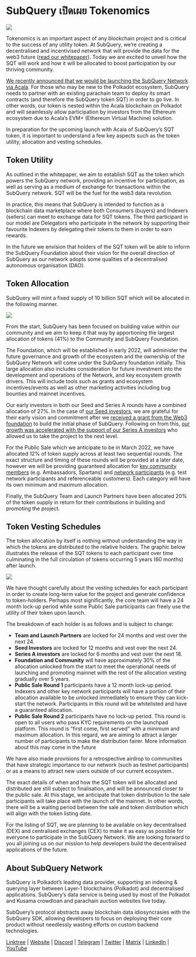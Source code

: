 # SubQuery เปิดเผย Tokenomics

![](https://miro.medium.com/max/1400/1*e42FM0TsNgOM3VacoctOzQ.png)

Tokenomics is an important aspect of any blockchain project and is critical to the success of any utility token. At SubQuery, we’re creating a decentralised and incentivised network that will provide the data for the web3 future ([read our whitepaper](https://static.subquery.network/whitepaper.pdf)). Today we are excited to unveil how the SQT will work and how it will be allocated to boost participation by our thriving community.

[We recently announced that we would be launching the SubQuery Network via Acala](https://subquery.medium.com/the-subquery-network-to-launch-on-acala-decentralising-polkadots-leading-data-indexing-service-8203d686128e). For those who may be new to the Polkadot ecosystem, SubQuery needs to partner with an existing parachain team to deploy its smart contracts (and therefore the SubQuery token SQT) in order to go live. In other words, our token is nested within the Acala blockchain on Polkadot and will seamlessly allow participation by investors from the Ethereum ecosystem due to Acala’s EVM+ (Ethereum Virtual Machine) solution.

In preparation for the upcoming launch with Acala of SubQuery’s SQT token, it is important to understand a few key aspects such as the token utility, allocation and vesting schedules.

## Token Utility

As outlined in the whitepaper, we aim to establish SQT as the token which powers the SubQuery network, providing an incentive for participation, as well as serving as a medium of exchange for transactions within the SubQuery network. SQT will be the fuel for the web3 data revolution.

In practice, this means that SubQuery is intended to function as a blockchain data marketplace where both Consumers (buyers) and Indexers (sellers) can meet to exchange data for SQT tokens. The third participant in our model are Delegators who participate in the network by supporting their favourite Indexers by delegating their tokens to them in order to earn rewards.

In the future we envision that holders of the SQT token will be able to inform the SubQuery Foundation about their vision for the overall direction of SubQuery as our network adopts some qualities of a decentralised autonomous organisation (DAO).

## Token Allocation

SubQuery will mint a fixed supply of 10 billion SQT which will be allocated in the following manner.

![](https://miro.medium.com/max/1400/0*eG2TM3J0NZDaT14m)

From the start, SubQuery has been focused on building value within our community and we aim to keep it that way by apportioning the largest allocation of tokens (41%) to the Community and SubQuery Foundation.

The Foundation, which will be established in early 2022, will administer the future governance and growth of the ecosystem and the ownership of the SubQuery Network will come under the SubQuery foundation initially. This large allocation also includes consideration for future investment into the development and operations of the Network, and key ecosystem growth drivers. This will include tools such as grants and ecosystem incentives/events as well as other marketing activities including bug bounties and mainnet incentives.

Our early investors in both our Seed and Series A rounds have a combined allocation of 27%. In the case of [our Seed investors](https://subquery.medium.com/subquery-raises-1-8m-seed-round-for-future-expansion-3348c1f2a931), we are grateful for their early vision and commitment after we [received a grant from the Web3 foundation](https://subquery.medium.com/subquery-delivers-its-open-source-sdk-following-a-web3-foundation-grant-20da26ae87f) to build the initial phase of SubQuery. Following on from this, [our growth was accelerated with the support of our Series A investors](https://subquery.medium.com/series-a-1abed6c1c2af) who allowed us to take the project to the next level.

For the Public Sale which we anticipate to be in March 2022, we have allocated 12% of token supply across at least two sequential rounds. The exact structure and timing of these rounds will be provided at a later date, however we will be providing guaranteed allocation for [key community members](https://subquery.medium.com/introducing-the-subquery-ambassador-program-aa82613ab804) (e.g. Ambassadors, Spartans) and [network participants](https://subquery.medium.com/subquery-extends-invitation-to-indexing-community-348fb2f589e1) (e.g. test network participants and referenceable customers). Each category will have its own minimum and maximum allocation.

Finally, the SubQuery Team and Launch Partners have been allocated 20% of the token supply in return for their contributions in building and promoting the project.

## Token Vesting Schedules

The token allocation by itself is nothing without understanding the way in which the tokens are distributed to the relative holders. The graphic below illustrates the release of the SQT tokens to each participant over time culminating in the full circulation of tokens occurring 5 years (60 months) after launch.

![](https://miro.medium.com/max/1400/0*mfIBkH4SjFZgGuIq)

We have thought carefully about the vesting schedules for each participant in order to create long-term value for the project and generate confidence to token-holders. Perhaps most significantly, the core team will have a 24 month lock-up period while some Public Sale participants can freely use the utility of their token upon launch.

The breakdown of each holder is as follows and is subject to change:

-  **Team and Launch Partners** are locked for 24 months and vest over the next 24.
-  **Seed Investors** are locked for 12 months and vest over the next 24.
-  **Series A investors** are locked for 6 months and vest over the next 18.
-  **Foundation and Community** will have approximately 30% of the allocation unlocked from the start to meet the operational needs of launching and promoting mainnet with the rest of the allocation vesting gradually over 5 years.
-  **Public Sale Round 1** participants have a 12 month lock-up period. Indexers and other key network participants will have a portion of their allocation available to be unlocked immediately to ensure they can kick-start the network. Participants in this round will be whitelisted and have a guaranteed allocation.
-  **Public Sale Round 2** participants have no lock-up period. This round is open to all users who pass KYC requirements on the launchpad platform. This round is “first come, first served” with a minimum and maximum allocation. In this regard, we are aiming to attract a larger number of participants to make the distribution fairer. More information about this may come in the future

We have also made provisions for a retrospective airdrop to communities that have strategic importance to our network (such as testnet participants) or as a means to attract new users outside of our current ecosystem..

The exact details of when and how the SQT token will be allocated and distributed are still subject to finalisation, and will be announced closer to the public sale. At this stage, we anticipate that token distribution to the sale participants will take place with the launch of the mainnet. In other words, there will be a waiting period between the sale and token distribution which will align with the token listing date.

For the listing of SQT, we are planning to be available on key decentralised (DEX) and centralised exchanges (CEX) to make it as easy as possible for everyone to participate in the SubQuery Network. We are looking forward to you all joining us on our mission to help developers build the decentralised applications of the future.

## About SubQuery Network

SubQuery is Polkadot’s leading data provider, supporting an indexing & querying layer between Layer-1 blockchains (Polkadot) and decentralised applications. SubQuery’s data service is being used by most of the Polkadot and Kusama crowdloan and parachain auction websites live today.

SubQuery’s protocol abstracts away blockchain data idiosyncrasies with the SubQuery SDK, allowing developers to focus on deploying their core product without needlessly wasting efforts on custom backend technologies.

​​​​[Linktree](https://linktr.ee/subquerynetwork) | [Website](https://subquery.network/) | [Discord](https://discord.com/invite/78zg8aBSMG) | [Telegram](https://t.me/subquerynetwork) | [Twitter](https://twitter.com/subquerynetwork) | [Matrix](https://matrix.to/#/#subquery:matrix.org) | [LinkedIn](https://www.linkedin.com/company/subquery) | [YouTube](https://www.youtube.com/channel/UCi1a6NUUjegcLHDFLr7CqLw)
